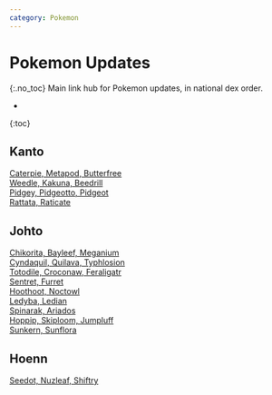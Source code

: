 ```yaml
---
category: Pokemon
---
```

# Pokemon Updates
{:.no_toc}
Main link hub for Pokemon updates, in national dex order.

*
{:toc}

## Kanto
[Caterpie, Metapod, Butterfree](/joyfuljohto/pokemon/caterpie)  
[Weedle, Kakuna, Beedrill](/joyfuljohto/pokemon/weedle)  
[Pidgey, Pidgeotto, Pidgeot](/joyfuljohto/pokemon/pidgey)  
[Rattata, Raticate](/joyfuljohto/pokemon/rattata)

## Johto
[Chikorita, Bayleef, Meganium](/joyfuljohto/pokemon/chikorita)  
[Cyndaquil, Quilava, Typhlosion](/joyfuljohto/pokemon/cyndaquil)  
[Totodile, Croconaw, Feraligatr](/joyfuljohto/pokemon/totodile)  
[Sentret, Furret](/joyfuljohto/pokemon/sentret)  
[Hoothoot, Noctowl](/joyfuljohto/pokemon/hoothoot)  
[Ledyba, Ledian](/joyfuljohto/pokemon/ledyba)  
[Spinarak, Ariados](/joyfuljohto/pokemon/spinarak)  
[Hoppip, Skiploom, Jumpluff](/joyfuljohto/pokemon/hoppip)  
[Sunkern, Sunflora](/joyfuljohto/pokemon/sunkern)

## Hoenn
[Seedot, Nuzleaf, Shiftry](/joyfuljohto/pokemon/seedot)